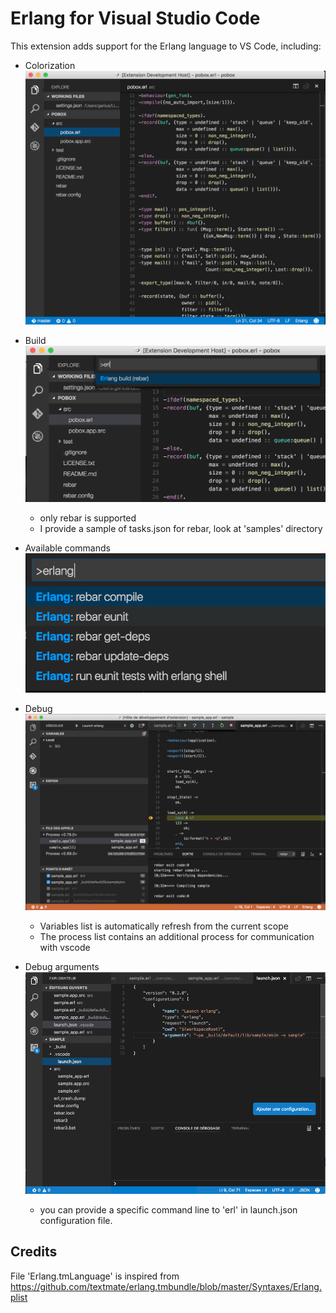# Erlang for Visual Studio Code
This extension adds support for the Erlang language to VS Code, including:

* Colorization
![syntax](images/vscode-erlang-syntax.png)

* Build
![build](images/vscode-erlang-build.png)
	- only rebar is supported
	- I provide a sample of tasks.json for rebar, look at 'samples' directory

* Available commands
![commands](images/vscode-erlang-commands.png)

* Debug
![debug](images/vscode-erlang-debug.png)
	- Variables list is automatically refresh from the current scope
	- The process list contains an additional process for communication with vscode

* Debug arguments  
![debug1](images/vscode-erlang-debug-args.png)
	- you can provide a specific command line to 'erl' in launch.json configuration file.


## Credits
File 'Erlang.tmLanguage' is inspired from https://github.com/textmate/erlang.tmbundle/blob/master/Syntaxes/Erlang.plist
